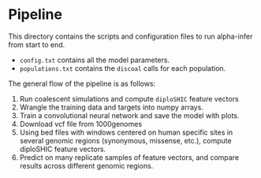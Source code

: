 # Pipeline

This directory contains the scripts and configuration files
to run alpha-infer from start to end.

- `config.txt` contains all the model parameters.
- `populations.txt` contains the `discoal` calls for each population.

The general flow of the pipeline is as follows:

1. Run coalescent simulations and compute `diploSHIC` feature vectors
2. Wrangle the training data and targets into numpy arrays.
3. Train a convolutional neural network and save the model with plots.
4. Download vcf file from 1000genomes
5. Using bed files with windows centered on human specific sites
in several genomic regions (synonymous, missense, etc.), 
compute diploSHIC feature vectors.
6. Predict on many replicate samples of feature vectors, 
and compare results across different genomic regions.
